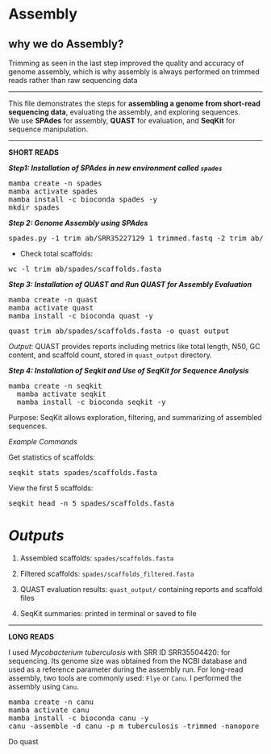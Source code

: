 # Assembly

## **why we do Assembly?**
Trimming as seen in the last step improved the quality and accuracy of genome assembly, which is why assembly is always performed on trimmed reads rather than raw sequencing data

---

This file demonstrates the steps for **assembling a genome from short-read sequencing data**, evaluating the assembly, and exploring sequences.  
We use **SPAdes** for assembly, **QUAST** for evaluation, and **SeqKit** for sequence manipulation.

---

**SHORT READS**

***Step1: Installation of SPAdes in new environment called `spades`***
<pre>mamba create -n spades
mamba activate spades
mamba install -c bioconda spades -y
mkdir spades
</pre>

***Step 2: Genome Assembly using SPAdes***
<pre>spades.py -1 trim_ab/SRR35227129_1_trimmed.fastq -2 trim_ab/SRR35227129_2_trimmed.fastq -o spades --threads 4 --memory 16 </pre>

- Check total scaffolds:
<pre>wc -l trim_ab/spades/scaffolds.fasta</pre>

***Step 3: Installation of QUAST and Run QUAST for Assembly Evaluation***

<pre>mamba create -n quast
mamba activate quast
mamba install -c bioconda quast -y</pre>

<pre>quast trim_ab/spades/scaffolds.fasta -o quast_output</pre>


*Output*: QUAST provides reports including metrics like total length, N50, GC content, and scaffold count, stored in `quast_output` directory.

***Step 4: Installation of Seqkit and Use of SeqKit for Sequence Analysis***
<pre>mamba create -n seqkit 
  mamba activate seqkit
  mamba install -c bioconda seqkit -y</pre>

Purpose: SeqKit allows exploration, filtering, and summarizing of assembled sequences.

*Example Commands*

Get statistics of scaffolds:
<pre>seqkit stats spades/scaffolds.fasta </pre>


View the first 5 scaffolds:
<pre>seqkit head -n 5 spades/scaffolds.fasta </pre>




# *Outputs*

1. Assembled scaffolds: `spades/scaffolds.fasta`

2. Filtered scaffolds: `spades/scaffolds_filtered.fasta`

3. QUAST evaluation results: `quast_output/` containing reports and scaffold files

4. SeqKit summaries: printed in terminal or saved to file

---

**LONG READS**

I used *Mycobacterium tuberculosis* with SRR ID SRR35504420:  for sequencing. Its genome size was obtained from the NCBI database and used as a reference parameter during the assembly run. For long-read assembly, two tools are commonly used: `Flye` or `Canu`. I performed the assembly using `Canu`.

<pre>mamba create -n canu
mamba activate canu
mamba install -c bioconda canu -y
canu -assemble -d canu -p m_tuberculosis -trimmed -nanopore SRR35504420.filtered.fastq.gz -genomeSize=4.4m</pre>
Do quast

